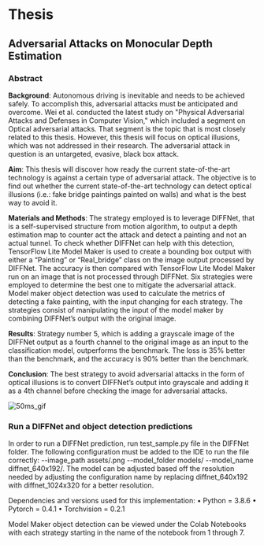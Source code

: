 # Thesis
## Adversarial Attacks on Monocular Depth Estimation
### Abstract
**Background**: Autonomous driving is inevitable and needs to be achieved safely. To accomplish this, adversarial attacks must be anticipated and overcome. Wei et al. conducted the latest study on "Physical Adversarial Attacks and Defenses in Computer Vision," which included a segment on Optical adversarial attacks. That segment is the topic that is most closely related to this thesis. However, this thesis will focus on optical illusions, which was not addressed in their research. The adversarial attack in question is an untargeted, evasive, black box attack. 

**Aim**: This thesis will discover how ready the current state-of-the-art technology is against a certain type of adversarial attack. The objective is to find out whether the current state-of-the-art technology can detect optical illusions (i.e.: fake bridge paintings painted on walls) and what is the best way to avoid it.

**Materials and Methods**: The strategy employed is to leverage DIFFNet, that is a self-supervised structure from motion algorithm, to output a depth estimation map to counter act the attack and detect a painting and not an actual tunnel. To check whether DIFFNet can help with this detection, TensorFlow Lite Model Maker is used to create a bounding box output with either a “Painting” or “Real_bridge” class on the image output processed by DIFFNet. The accuracy is then compared with TensorFlow Lite Model Maker run on an image that is not processed through DIFFNet. Six strategies were employed to determine the best one to mitigate the adversarial attack. Model maker object detection was used to calculate the metrics of detecting a fake painting, with the input changing for each strategy. The strategies consist of manipulating the input of the model maker by combining DIFFNet’s output with the original image.

**Results**: Strategy number 5, which is adding a grayscale image of the DIFFNet output as a fourth channel to the original image as an input to the classification model, outperforms the benchmark. The loss is 35% better than the benchmark, and the accuracy is 90% better than the benchmark.

**Conclusion**: The best strategy to avoid adversarial attacks in the form of optical illusions is to convert DIFFNet’s output into grayscale and adding it as a 4th channel before checking the image for adversarial attacks.


![50ms_gif](https://user-images.githubusercontent.com/101679327/230475797-41716c4f-bc39-47c9-8a65-a1c926ec98d9.gif)

### Run a DIFFNet and object detection predictions

In order to run a DIFFNet prediction, run test_sample.py file in the DIFFNet folder. The following configuration must be added to the IDE to run the file correctly: --image_path assets/.png --model_folder models/ --model_name diffnet_640x192/. The model can be adjusted based off the resolution needed by adjusting the configuration name by replacing diffnet_640x192 with diffnet_1024x320 for a better resolution.

Dependencies and versions used for this implementation:
•	Python      = 3.8.6
•	Pytorch     = 0.4.1 
•	Torchvision = 0.2.1

Model Maker object detection can be viewed under the Colab Notebooks with each strategy starting in the name of the notebook from 1 through 7. 